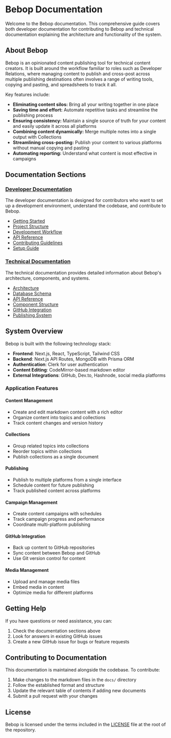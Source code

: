 # Bebop Documentation

Welcome to the Bebop documentation. This comprehensive guide covers both developer documentation for contributing to Bebop and technical documentation explaining the architecture and functionality of the system.

## About Bebop

Bebop is an opinionated content publishing tool for technical content creators. It is built around the workflow familiar to roles such as Developer Relations, where managing content to publish and cross-post across multiple publishing destinations often involves a range of writing tools, copying and pasting, and spreadsheets to track it all.

Key features include:
- **Eliminating content silos:** Bring all your writing together in one place
- **Saving time and effort:** Automate repetitive tasks and streamline the publishing process
- **Ensuring consistency:** Maintain a single source of truth for your content and easily update it across all platforms
- **Combining content dynamically:** Merge multiple notes into a single output with Collections
- **Streamlining cross-posting:** Publish your content to various platforms without manual copying and pasting
- **Automating reporting:** Understand what content is most effective in campaigns

## Documentation Sections

### [Developer Documentation](./developer/README.md)

The developer documentation is designed for contributors who want to set up a development environment, understand the codebase, and contribute to Bebop.

- [Getting Started](./developer/README.md#getting-started)
- [Project Structure](./developer/README.md#project-structure)
- [Development Workflow](./developer/README.md#development-workflow)
- [API Reference](./developer/README.md#api-reference)
- [Contributing Guidelines](./developer/README.md#contributing-guidelines)
- [Setup Guide](./developer/setup-guide.md)

### [Technical Documentation](./technical/README.md)

The technical documentation provides detailed information about Bebop's architecture, components, and systems.

- [Architecture](./technical/architecture.md)
- [Database Schema](./technical/database-schema.md)
- [API Reference](./technical/api-reference.md)
- [Component Structure](./technical/component-structure.md)
- [GitHub Integration](./technical/github-integration.md)
- [Publishing System](./technical/publishing-system.md)

## System Overview

Bebop is built with the following technology stack:

- **Frontend**: Next.js, React, TypeScript, Tailwind CSS
- **Backend**: Next.js API Routes, MongoDB with Prisma ORM
- **Authentication**: Clerk for user authentication
- **Content Editing**: CodeMirror-based markdown editor
- **External Integrations**: GitHub, Dev.to, Hashnode, social media platforms

### Application Features

#### Content Management

- Create and edit markdown content with a rich editor
- Organize content into topics and collections
- Track content changes and version history

#### Collections

- Group related topics into collections
- Reorder topics within collections
- Publish collections as a single document

#### Publishing

- Publish to multiple platforms from a single interface
- Schedule content for future publishing
- Track published content across platforms

#### Campaign Management

- Create content campaigns with schedules
- Track campaign progress and performance
- Coordinate multi-platform publishing

#### GitHub Integration

- Back up content to GitHub repositories
- Sync content between Bebop and GitHub
- Use Git version control for content

#### Media Management

- Upload and manage media files
- Embed media in content
- Optimize media for different platforms

## Getting Help

If you have questions or need assistance, you can:

1. Check the documentation sections above
2. Look for answers in existing GitHub issues
3. Create a new GitHub issue for bugs or feature requests

## Contributing to Documentation

This documentation is maintained alongside the codebase. To contribute:

1. Make changes to the markdown files in the `docs/` directory
2. Follow the established format and structure
3. Update the relevant table of contents if adding new documents
4. Submit a pull request with your changes

## License

Bebop is licensed under the terms included in the [LICENSE](../LICENSE) file at the root of the repository.